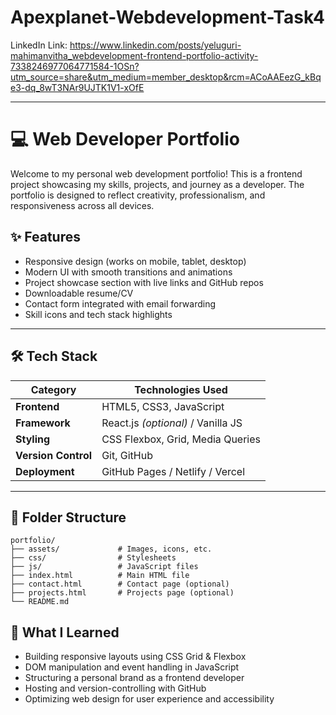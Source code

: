 # Apexplanet-Webdevelopment-Task4

LinkedIn Link: https://www.linkedin.com/posts/yeluguri-mahimanvitha_webdevelopment-frontend-portfolio-activity-7338246977064771584-1OSn?utm_source=share&utm_medium=member_desktop&rcm=ACoAAEezG_kBqe3-dq_8wT3NAr9UJTK1V1-xOfE

---

# 💻 Web Developer Portfolio

Welcome to my personal web development portfolio! This is a frontend project showcasing my skills, projects, and journey as a developer. The portfolio is designed to reflect creativity, professionalism, and responsiveness across all devices.

## ✨ Features

* Responsive design (works on mobile, tablet, desktop)
* Modern UI with smooth transitions and animations
* Project showcase section with live links and GitHub repos
* Downloadable resume/CV
* Contact form integrated with email forwarding
* Skill icons and tech stack highlights

---

## 🛠️ Tech Stack

| Category            | Technologies Used                  |
| ------------------- | ---------------------------------- |
| **Frontend**        | HTML5, CSS3, JavaScript            |
| **Framework**       | React.js *(optional)* / Vanilla JS |
| **Styling**         | CSS Flexbox, Grid, Media Queries   |
| **Version Control** | Git, GitHub                        |
| **Deployment**      | GitHub Pages / Netlify / Vercel    |

---

## 📁 Folder Structure

```
portfolio/
├── assets/             # Images, icons, etc.
├── css/                # Stylesheets
├── js/                 # JavaScript files
├── index.html          # Main HTML file
├── contact.html        # Contact page (optional)
├── projects.html       # Projects page (optional)
└── README.md
```


## 🧠 What I Learned

* Building responsive layouts using CSS Grid & Flexbox
* DOM manipulation and event handling in JavaScript
* Structuring a personal brand as a frontend developer
* Hosting and version-controlling with GitHub
* Optimizing web design for user experience and accessibility
